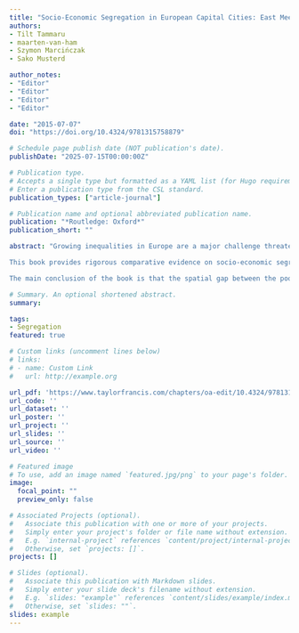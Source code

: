 ```yaml
---
title: "Socio-Economic Segregation in European Capital Cities: East Meets West"
authors:
- Tilt Tammaru
- maarten-van-ham
- Szymon Marcińczak
- Sako Musterd

author_notes:
- "Editor"
- "Editor"
- "Editor"
- "Editor"

date: "2015-07-07"
doi: "https://doi.org/10.4324/9781315758879"

# Schedule page publish date (NOT publication's date).
publishDate: "2025-07-15T00:00:00Z"

# Publication type.
# Accepts a single type but formatted as a YAML list (for Hugo requirements).
# Enter a publication type from the CSL standard.
publication_types: ["article-journal"]

# Publication name and optional abbreviated publication name.
publication: "*Routledge: Oxford*"
publication_short: ""

abstract: "Growing inequalities in Europe are a major challenge threatening the sustainability of urban communities and the competiveness of European cities. While the levels of socio-economic segregation in European cities are still modest compared to some parts of the world, the poor are increasingly concentrating spatially within capital cities across Europe. An overlooked area of research, this book offers a systematic and representative account of the spatial dimension of rising inequalities in Europe. \n

This book provides rigorous comparative evidence on socio-economic segregation from 13 European cities. Cities include Amsterdam, Athens, Budapest, London, Milan, Madrid, Oslo, Prague, Riga, Stockholm, Tallinn, Vienna and Vilnius. Comparing 2001 and 2011, this multi-factor approach links segregation to four underlying universal structural factors: social inequalities, global city status, welfare regimes and housing systems. Hypothetical segregation levels derived from those factors are compared to actual segregation levels in all cities. Each chapter provides an in-depth and context sensitive discussion of the unique features shaping inequalities and segregation in the case study cities.\n

The main conclusion of the book is that the spatial gap between the poor and the rich is widening in capital cities across Europe, which threatens to harm the social stability of European cities. This book will be a key reference on increasing segregation and will provide valuable insights to students, researchers and policy makers who are interested in the spatial dimension of social inequality in European cities."

# Summary. An optional shortened abstract.
summary: 

tags:
- Segregation
featured: true

# Custom links (uncomment lines below)
# links:
# - name: Custom Link
#   url: http://example.org

url_pdf: 'https://www.taylorfrancis.com/chapters/oa-edit/10.4324/9781315758879-9/multi-factor-approach-understanding-socio-economic-segregation-european-capital-cities?context=ubx&refId=fc1f46d7-8d1a-41b8-9ec2-6a2ab9c319d6'
url_code: ''
url_dataset: ''
url_poster: ''
url_project: ''
url_slides: ''
url_source: ''
url_video: '' 

# Featured image
# To use, add an image named `featured.jpg/png` to your page's folder. 
image:
  focal_point: ""
  preview_only: false

# Associated Projects (optional).
#   Associate this publication with one or more of your projects.
#   Simply enter your project's folder or file name without extension.
#   E.g. `internal-project` references `content/project/internal-project/index.md`.
#   Otherwise, set `projects: []`.
projects: []

# Slides (optional).
#   Associate this publication with Markdown slides.
#   Simply enter your slide deck's filename without extension.
#   E.g. `slides: "example"` references `content/slides/example/index.md`.
#   Otherwise, set `slides: ""`.
slides: example
---
```


